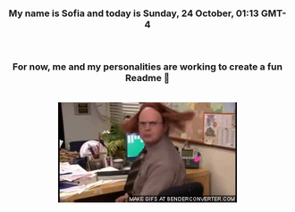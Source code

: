 


<div align="center">
<h3 >My name is Sofia and today is Sunday, 24 October, 01:13 GMT-4</h3><br>
<h3 >For now, me and my personalities are working to create a fun Readme 👋
</h3><br>
<img src='img/dwight.gif' alt='working...'/>
</div>
